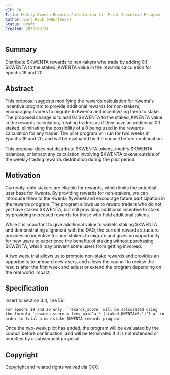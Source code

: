 ```yaml
---
KIP: 70
Title: Modify Kwenta Rewards Calculation for Pilot Incentive Program
Author: Burt Rock (@BurtRock)
Status: Draft
Created: 2023-03-24
---
```


## Summary

Distribute $KWENTA rewards to non-takers who trade by adding 0.1 $KWENTA to the staked_KWENTA value in the rewards calculation for epochs 19 and 20.

## Abstract

This proposal suggests modifying the rewards calculation for Kwenta's incentive program to provide additional rewards for non-stakers, encouraging traders to migrate to Kwenta and incentivizing them to stake. The proposed change is to add 0.1 $KWENTA to the staked_KWENTA value in the rewards calculation, treating traders as if they have an additional 0.1 staked, eliminating the possibility of a 0 being used in the rewards calculation for any trader. The pilot program will run for two weeks in Epochs 19 and 20, and will be evaluated by the council before continuation.

This proposal does not distribute $KWENTA tokens, modify $KWENTA balances, or impact any calculation involving $KWENTA tokens outside of the weekly trading rewards distribution during the pilot period. 

## Motivation

Currently, only stakers are eligible for rewards, which limits the potential user base for Kwenta. By providing rewards for non-stakers, we can introduce them to the Kwenta flywheel and encourage future participation in the rewards program. The program allows us to reward traders who do not yet have staked $KWENTA, but still providing additional incentive to stake by providing increased rewards for those who hold additional tokens.

While it is important to give additional value to wallets staking $KWENTA and demonstrating alignment with the DAO, the current rewards structure provides no incentive for non-stakers to migrate and gives no opportunity for new users to experience the benefits of staking without purchasing $KWENTA, which may prevent some users from getting involved.

A two week trial allows us to promote non-stake rewards and provides an opportunity to onboard new users, and allows the council to review the results after the first week and adjust or extend the program depending on the real world impact.

## Specification

Insert to section 3.4, line 56:
```
For epochs 19 and 20 only, `rewards_score` will be calculated using the formula `rewards_score = fees_paid^a * (staked_KWENTA+0.1)^1-a` in order to trial a non-stake $KWENTA rewards program.
```
Once the two-week pilot has ended, the program will be evaluated by the council before continuation, and will be terminated if it is not extended or modified by a subsequent proposal.

## Copyright

Copyright and related rights waived via [CC0](https://creativecommons.org/publicdomain/zero/1.0/).

